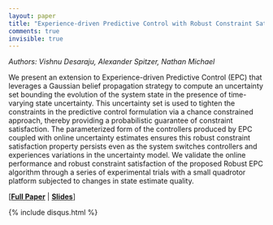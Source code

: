 ```yaml
---
layout: paper
title: "Experience-driven Predictive Control with Robust Constraint Satisfaction under Time-Varying State Uncertainty"
comments: true
invisible: true
---
```


<p class="text-left"><i>Authors: Vishnu Desaraju, Alexander Spitzer, Nathan Michael</i></p>

We present an extension to Experience-driven Predictive Control (EPC) that leverages a Gaussian belief propagation strategy to compute an uncertainty set bounding the evolution of the system state in the presence of time-varying state uncertainty. This uncertainty set is used to tighten the constraints in the predictive control formulation via a chance constrained approach, thereby providing a probabilistic guarantee of constraint satisfaction. The parameterized form of the controllers produced by EPC coupled with online uncertainty estimates ensures this robust constraint satisfaction property persists even as the system switches controllers and experiences variations in the uncertainty model. We validate the online performance and robust constraint satisfaction of the proposed Robust EPC algorithm through a series of experimental trials with a small quadrotor platform subjected to changes in state estimate quality.

[<b><a href="/static/papers/30.pdf">Full Paper</a></b> | <b><a href="/static/slides/30.mp4">Slides</a></b>]

{% include disqus.html %}